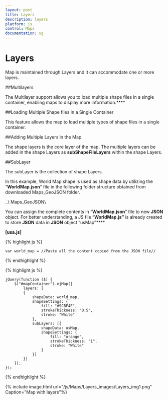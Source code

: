 ```yaml
---
layout: post
title: Layers
description: layers
platform: js
control: Maps
documentation: ug
---
```


# Layers

Map is maintained through Layers and it can accommodate one or more layers.

##Multilayers

The Multilayer support allows you to load multiple shape files in a single container, enabling maps to display more information.****

##Loading Multiple Shape files in a Single Container

This feature allows the map to load multiple types of shape files in a single container.

##Adding Multiple Layers in the Map

The shape layers is the core layer of the map. The multiple layers can be added in the shape Layers as **subShapeFileLayers** within the shape Layers.

##SubLayer

The subLayer is the collection of shape Layers. 

In this example, World Map shape is used as shape data by utilizing the “**WorldMap.json**” file in the following folder structure obtained from downloaded Maps_GeoJSON folder.

..\ Maps_GeoJSON\

You can assign the complete contents in “**WorldMap.json**” file to new **JSON** object. For better understanding, a JS file “**WorldMap.js”** is already created to store **JSON** data in **JSON** object “usMap”****

**[usa.js]**

{% highlight js %}

    var world_map = //Paste all the content copied from the JSON file// 

{% endhighlight %}

{% highlight js %}

    jQuery(function ($) {
        $("#mapContainer").ejMap({
            layers: [
            {
                shapeData: world_map,
                shapeSettings: {
                    fill: "#9CBF4E",
                    strokeThickness: "0.5",
                    stroke: "White"
                },
                subLayers: [{
                    shapeData: usMap,
                    shapeSettings: {
                        fill: "orange",
                        strokeThickness: "1",
                        stroke: "White"
                    }
                }]
            }]
        });
    }); 


{% endhighlight %}


{% include image.html url="/js/Maps/Layers_images/Layers_img1.png" Caption="Map with layers"%}

